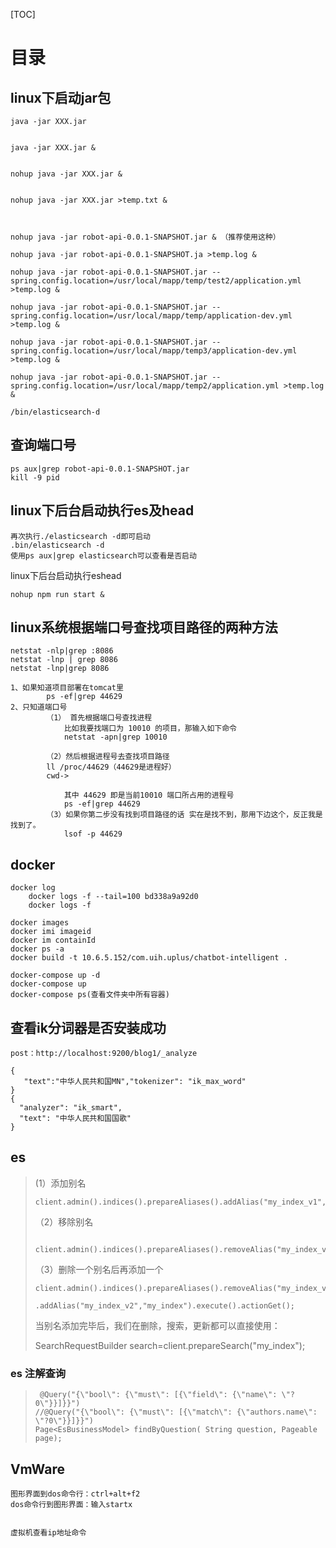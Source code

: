 [TOC]



# 目录

## linux下启动jar包

```
java -jar XXX.jar
 
 
java -jar XXX.jar &
 
 
nohup java -jar XXX.jar &
 
 
nohup java -jar XXX.jar >temp.txt &



nohup java -jar robot-api-0.0.1-SNAPSHOT.jar & （推荐使用这种）

nohup java -jar robot-api-0.0.1-SNAPSHOT.ja >temp.log &

nohup java -jar robot-api-0.0.1-SNAPSHOT.jar --spring.config.location=/usr/local/mapp/temp/test2/application.yml >temp.log &

nohup java -jar robot-api-0.0.1-SNAPSHOT.jar --spring.config.location=/usr/local/mapp/temp/application-dev.yml >temp.log &

nohup java -jar robot-api-0.0.1-SNAPSHOT.jar --spring.config.location=/usr/local/mapp/temp3/application-dev.yml >temp.log &

nohup java -jar robot-api-0.0.1-SNAPSHOT.jar --spring.config.location=/usr/local/mapp/temp2/application.yml >temp.log &

/bin/elasticsearch-d

```



## 查询端口号

```
ps aux|grep robot-api-0.0.1-SNAPSHOT.jar 
kill -9 pid
```



## linux下后台启动执行es及head

```
再次执行./elasticsearch -d即可启动 
.bin/elasticsearch -d
使用ps aux|grep elasticsearch可以查看是否启动 
```

linux下后台启动执行eshead

```
nohup npm run start &
```

## linux系统根据端口号查找项目路径的两种方法

```
netstat -nlp|grep :8086
netstat -lnp | grep 8086
netstat -lnp|grep 8086
```

```
1、如果知道项目部署在tomcat里
		ps -ef|grep 44629
2、只知道端口号
		（1） 首先根据端口号查找进程 
			比如我要找端口为 10010 的项目，那输入如下命令
			netstat -apn|grep 10010
			
	    （2）然后根据进程号去查找项目路径
		ll /proc/44629（44629是进程好）
		cwd->
		
			其中 44629 即是当前10010 端口所占用的进程号
			ps -ef|grep 44629
		（3）如果你第二步没有找到项目路径的话 实在是找不到，那用下边这个，反正我是找到了。
			lsof -p 44629
```



## docker

```
docker log
	docker logs -f --tail=100 bd338a9a92d0
	docker logs -f

docker images
docker imi imageid
docker im containId
docker ps -a
docker build -t 10.6.5.152/com.uih.uplus/chatbot-intelligent .

docker-compose up -d
docker-compose up
docker-compose ps(查看文件夹中所有容器)
```

## 查看ik分词器是否安装成功

```
post：http://localhost:9200/blog1/_analyze    

{
   "text":"中华人民共和国MN","tokenizer": "ik_max_word"
}
{
  "analyzer": "ik_smart",
  "text": "中华人民共和国国歌"
}
```





## es

> (1）添加别名
>
>   ```
> client.admin().indices().prepareAliases().addAlias("my_index_v1","my_index");
>   ```
>
> 
>
> （2）移除别名
>
>         client.admin().indices().prepareAliases().removeAlias("my_index_v1","my_index");
> 
> （3）删除一个别名后再添加一个
>
> ```
> client.admin().indices().prepareAliases().removeAlias("my_index_v1","my_index")
>                 .addAlias("my_index_v2","my_index").execute().actionGet();
> ```
>
> 
>
> 当别名添加完毕后，我们在删除，搜索，更新都可以直接使用：
>
>  SearchRequestBuilder search=client.prepareSearch("my_index");
>
>  

### es 注解查询

>      @Query("{\"bool\": {\"must\": [{\"field\": {\"name\": \"?0\"}}]}}")
>     //@Query("{\"bool\": {\"must\": [{\"match\": {\"authors.name\": \"?0\"}}]}}")
>     Page<EsBusinessModel> findByQuestion( String question, Pageable page);



## VmWare

```
图形界面到dos命令行：ctrl+alt+f2
dos命令行到图形界面：输入startx


虚拟机查看ip地址命令

```



